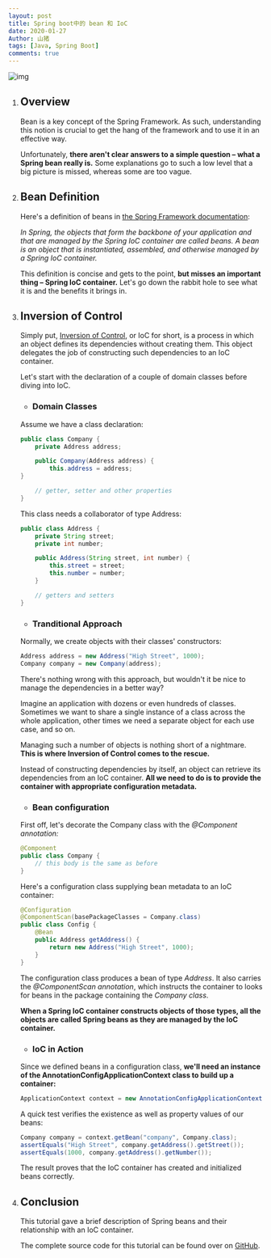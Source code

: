 ```yaml
---
layout: post
title: Spring boot中的 bean 和 IoC
date: 2020-01-27
Author: 山猪
tags: [Java, Spring Boot]
comments: true
---
```

![img](https://dzone.com/storage/temp/12766233-coffee-beans-photo.jpg?crop=1.00xw:0.676xh;0,0.199xh&resize=2048:*)

<!-- more -->

1. ## Overview

    Bean is a key concept of the Spring Framework. As such, understanding this notion is crucial to get the hang of the framework and to use it in an effective way.

    Unfortunately, **there aren't clear answers to a simple question – what a Spring bean really is.** Some explanations go to such a low level that a big picture is missed, whereas some are too vague.

2. ## Bean Definition
    Here's a definition of beans in [the Spring Framework documentation](https://docs.spring.io/spring/docs/current/spring-framework-reference/core.html#beans-introduction "the Spring Framework documentation"):

    *In Spring, the objects that form the backbone of your application and that are managed by the Spring IoC container are called beans. A bean is an object that is instantiated, assembled, and otherwise managed by a Spring IoC container.*

    This definition is concise and gets to the point, **but misses an important thing – Spring IoC container.** Let's go down the rabbit hole to see what it is and the benefits it brings in.

3. ## Inversion of Control

    Simply put, [Inversion of Control](https://www.baeldung.com/inversion-control-and-dependency-injection-in-spring "Inversion of Control"), or IoC for short, is a process in which an object defines its dependencies without creating them. This object delegates the job of constructing such dependencies to an IoC container.

    Let's start with the declaration of a couple of domain classes before diving into IoC.

    - ### Domain Classes

    Assume we have a class declaration:

    ```java
    public class Company {
        private Address address;
 
        public Company(Address address) {
            this.address = address;
    }
 
        // getter, setter and other properties
    }
    ```

    This class needs a collaborator of type Address:
    ```java
    public class Address {
        private String street;
        private int number;
    
        public Address(String street, int number) {
            this.street = street;
            this.number = number;
        }
    
        // getters and setters
    }
    ```
    - ### Tranditional Approach

    Normally, we create objects with their classes' constructors:

    ```java
    Address address = new Address("High Street", 1000);
    Company company = new Company(address);
    ```

    There's nothing wrong with this approach, but wouldn't it be nice to manage the dependencies in a better way?

    Imagine an application with dozens or even hundreds of classes. Sometimes we want to share a single instance of a class across the whole application, other times we need a separate object for each use case, and so on.

    Managing such a number of objects is nothing short of a nightmare. **This is where Inversion of Control comes to the rescue.**

    Instead of constructing dependencies by itself, an object can retrieve its dependencies from an IoC container. **All we need to do is to provide the container with appropriate configuration metadata.**

    - ### Bean configuration

    First off, let's decorate the Company class with the *@Component annotation:*
    ```java
    @Component
    public class Company {
        // this body is the same as before
    }
    ```
    Here's a configuration class supplying bean metadata to an IoC container:
    ```java
    @Configuration
    @ComponentScan(basePackageClasses = Company.class)
    public class Config {
        @Bean
        public Address getAddress() {
            return new Address("High Street", 1000);
        }
    }
    ```

    The configuration class produces a bean of type *Address*. It also carries the *@ComponentScan annotation*, which instructs the container to looks for beans in the package containing the *Company class*.

    **When a Spring IoC container constructs objects of those types, all the objects are called Spring beans as they are managed by the IoC container.**

    - ### IoC in Action

    Since we defined beans in a configuration class, **we'll need an instance of the AnnotationConfigApplicationContext class to build up a container:**

    ```java
    ApplicationContext context = new AnnotationConfigApplicationContext(Config.class);
    ```

    A quick test verifies the existence as well as property values of our beans:

    ```java
    Company company = context.getBean("company", Company.class);
    assertEquals("High Street", company.getAddress().getStreet());
    assertEquals(1000, company.getAddress().getNumber());
    ```

    The result proves that the IoC container has created and initialized beans correctly.

4. ## Conclusion

    This tutorial gave a brief description of Spring beans and their relationship with an IoC container.

    The complete source code for this tutorial can be found over on [GitHub](https://www.baeldung.com/inversion-control-and-dependency-injection-in-spring "GitHub").
